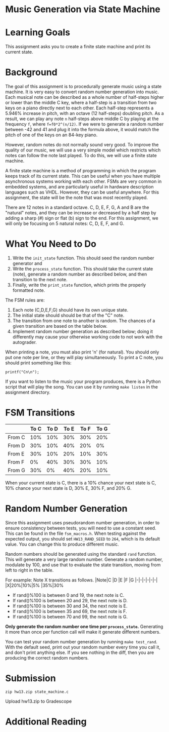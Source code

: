 # Music Generation via State Machine

Learning Goals 
==============

This assignment asks you to create a finite state machine and print its current state.

Background
=====

The goal of this assignment is to procedurally generate music using a state machine. It is very easy to convert random number generation into music. Each musical note can be described as a whole number of half-steps higher or lower than the middle C key, where a half-step is a transition from two keys on a piano directly next to each other. Each half-step represents a 5.946% increase in pitch, with an octave (12 half-steps) doubling pitch. As a result, we can play any note `n` half-steps above middle C by playing at the frequency `f`, where `f=f0*2^(n/12)`. If we were to generate a random number between -42 and 41 and plug it into the formula above, it would match the pitch of one of the keys on an 84-key piano.

However, random notes do not normally sound very good. To improve the quality of our music, we will use a very simple model which restricts which notes can follow the note last played. To do this, we will use a finite state machine.

A finite state machine is a method of programming in which the program keeps track of its current state. This can be useful when you have multiple asynchronous systems working with each other. FSMs are very common in embedded systems, and are particularly useful in hardware description languages such as VHDL. However, they can be useful anywhere. For this assignment, the state will be the note that was most recently played.

There are 12 notes in a standard octave. C, D, E, F, G, A and B are the "natural" notes, and they can be increase or decreased by a half step by adding a sharp (#) sign or flat (b) sign to the end. For this assignment, we will only be focusing on 5 natural notes: C, D, E, F, and G.

What You Need to Do
======================

1. Write the `init_state` function. This should seed the random number generator and
2. Write the `process_state` function. This should take the current state (note), generate a random number as described below, and then transition to the next note.
3. Finally, write the `print_state` function, which prints the properly formatted note.


The FSM rules are:

1. Each note (C,D,E,F,G) should have its own unique state.
2. The initial state should should be that of the "C" note.
3. The transition from one note to another is random. The chances of a given transition are based on the table below.
4. Implement random number generation as described below; doing it differently may cause your otherwise working code to not work with the autograder.


When printing a note, you must also print 'n' (for natural). You should only put one note per line, or they will play simultaneously. To print a C note, you should print something like this:

```
printf("Cn\n");
```

If you want to listen to the music your program produces, there is a Python script that will play the song. You can use it by running `make listen` in the assignment directory.

FSM Transitions
==========
| |To C|To D|To E|To F|To G|
|-|-|-|-|-|-|
|From C|10%|10%|30%|30%|20%|
|From D|30%|10%|40%|20%|0%|
|From E|30%|10%|20%|10%|30%|
|From F|0%|40%|30%|30%|10%|
|From G|30%|0%|40%|20%|10%|

When your current state is C, there is a 10% chance your next state is C, 10% chance your next state is D, 30% E, 30% F, and 20% G.

Random Number Generation
==========

Since this assignment uses pseudorandom number generation, in order to ensure consistency between tests, you will need to use a constant seed. This can be found in the file `fsm_macros.h`. When testing against the expected output, you should set `HW13_RAND_SEED` to `264`, which is its default value. You can change this to produce different music.

Random numbers should be generated using the standard `rand` function. This will generate a very large random number. Generate a random number, modulate by 100, and use that to evaluate the state transition, moving from left to right in the table.

For example: Note X transitions as follows.
|Note|C  |D  |E  |F  |G
|-|-|-|-|-|-|
|X|20%|10%|5% |35%|30%

* If rand()%100 is between 0 and 19, the next note is C.
* If rand()%100 is between 20 and 29, the next note is D.
* If rand()%100 is between 30 and 34, the next note is E.
* If rand()%100 is between 35 and 69, the next note is F.
* If rand()%100 is between 70 and 99, the next note is G.

**Only generate the random number one time per `process_state`.** Generating it more than once per function call will make it generate different numbers.

You can test your random number generation by running `make test_rand`. With the default seed, print out your random number every time you call it, and don't print anything else. If you see nothing in the diff, then you are producing the correct random numbers.

Submission
==========

```
zip hw13.zip state_machine.c
```

Upload hw13.zip to Gradescope

Additional Reading
==================

